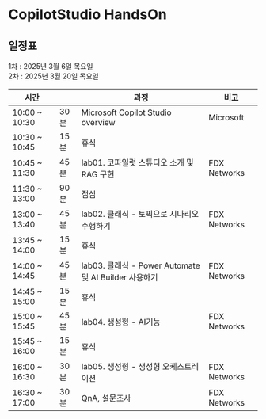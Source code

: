 # CopilotStudio HandsOn

## 일정표
  1차 : 2025년 3월 6일 목요일 </br>
  2차 : 2025년 3월 20일 목요일

|시간||과정|비고|
|--|--|--|--|
|10:00 ~ 10:30 | 30분 | Microsoft Copilot Studio overview | Microsoft |
|10:30 ~ 10:45 | 15분 | 휴식 | |
|10:45 ~ 11:30 | 45분 | lab01. 코파일럿 스튜디오 소개 및 RAG 구현 | FDX Networks |
|11:30 ~ 13:00 | 90분 | 점심 | |
|13:00 ~ 13:40 | 45분 | lab02. 클래식 - 토픽으로 시나리오 수행하기 | FDX Networks |
|13:45 ~ 14:00 | 15분 | 휴식 | |
|14:00 ~ 14:45 | 45분 | lab03. 클래식 - Power Automate 및 AI Builder 사용하기 |FDX Networks |
|14:45 ~ 15:00 | 15분 | 휴식 | |
|15:00 ~ 15:45 | 45분 | lab04. 생성형 - AI기능 |FDX Networks |
|15:45 ~ 16:00 | 15분 | 휴식 | |
|16:00 ~ 16:30 | 30분 | lab05. 생성형 - 생성형 오케스트레이션 |FDX Networks |
|16:30 ~ 17:00 | 30분 | QnA, 설문조사|FDX Networks |
